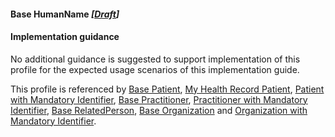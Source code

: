 #### Base HumanName *[[Draft](http://hl7.org/fhir/stu3/valueset-publication-status.html)]*

#### Implementation guidance
No additional guidance is suggested to support implementation of this profile for the expected usage scenarios of this implementation guide.

This profile is referenced by [Base Patient](StructureDefinition-patient-dh-base-1.html), [My Health Record Patient](StructureDefinition-patient-mhr-1.html), [Patient with Mandatory Identifier](StructureDefinition-patient-ident-1.html),
[Base Practitioner](StructureDefinition-practitioner-dh-base-1.html), [Practitioner with Mandatory Identifier](StructureDefinition-practitioner-ident-1.html), [Base RelatedPerson](StructureDefinition-relatedperson-dh-base-1.html),
[Base Organization](StructureDefinition-organization-dh-base-1.html) and [Organization with Mandatory Identifier](StructureDefinition-organization-ident-1.html).
